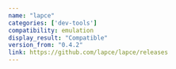 ```yaml
---
name: "lapce"
categories: ['dev-tools']
compatibility: emulation
display_result: "Compatible"
version_from: "0.4.2"
link: https://github.com/lapce/lapce/releases
---
```

